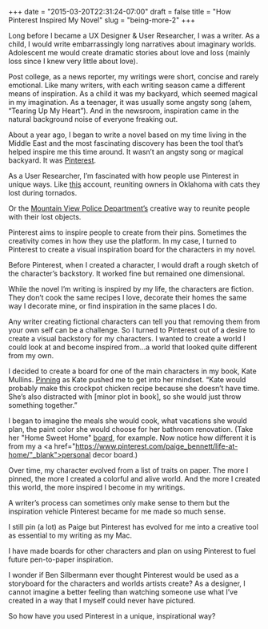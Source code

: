 +++
date = "2015-03-20T22:31:24-07:00"
draft = false
title = "How Pinterest Inspired My Novel"
slug = "being-more-2"
+++
Long before I became a UX Designer & User Researcher, I was a writer. As a child, I would write embarrassingly long narratives about imaginary worlds. Adolescent me would create dramatic stories about love and loss (mainly loss since I knew very little about love).Post college, as a news reporter, my writings were short, concise and rarely emotional. Like many writers, with each writing season came a different means of inspiration. As a child it was my backyard, which seemed magical in my imagination. As a teenager, it was usually some angsty song (ahem, “Tearing Up My Heart”). And in the newsroom, inspiration came in the natural background noise of everyone freaking out.

About a year ago, I began to write a novel based on my time living in the Middle East and the most fascinating discovery has been the tool that’s helped inspire me this time around. It wasn’t an angsty song or magical backyard. It was <a href="http://www.pinterest.com" target="_blank">Pinterest</a>.

As a User Researcher, I’m fascinated with how people use Pinterest in unique ways. Like <a href="https://www.pinterest.com/tornadocats/">this</a> account, reuniting owners in Oklahoma with cats they lost during tornados.

Or the <a href="https://www.pinterest.com/mountainviewpd/lost-and-found-items/">Mountain View Police Department’s</a> creative way to reunite people with their lost objects.

Pinterest aims to inspire people to create from their pins. Sometimes the creativity comes in how they use the platform. In my case, I turned to Pinterest to create a visual inspiration board for the characters in my novel.

Before Pinterest, when I created a character, I would draft a rough sketch of the character’s backstory. It worked fine but remained one dimensional.

While the novel I’m writing is inspired by my life, the characters are fiction. They don’t cook the same recipes I love, decorate their homes the same way I decorate mine, or find inspiration in the same places I do.

Any writer creating fictional characters can tell you that removing them from your own self can be a challenge. So I turned to Pinterest out of a desire to create a visual backstory for my characters. I wanted to create a world I could look at and become inspired from…a world that looked quite different from my own.

I decided to create a board for one of the main characters in my book, Kate Mullins. <a href="https://www.pinterest.com/katem1422/" target="_blank">Pinning</a> as Kate pushed me to get into her mindset. “Kate would probably make this crockpot chicken recipe because she doesn’t have time. She’s also distracted with [minor plot in book], so she would just throw something together.”

I began to imagine the meals she would cook, what vacations she would plan, the paint color she would choose for her bathroom renovation. (Take her "Home Sweet Home" <a href="https://www.pinterest.com/katem1422/home-sweet-home/" target="_blank">board</a>, for example. Now notice how different it is from my a <a href="https://www.pinterest.com/paige_bennett/life-at-home/"_blank">personal decor board</a>.) Over time, my character evolved from a list of traits on paper. The more I pinned, the more I created a colorful and alive world. And the more I created this world, the more inspired I become in my writings.

A writer’s process can sometimes only make sense to them but the inspiration vehicle Pinterest became for me made so much sense.

I still pin (a lot) as Paige but Pinterest has evolved for me into a creative tool as essential to my writing as my Mac.I have made boards for other characters and plan on using Pinterest to fuel future pen-to-paper inspiration.
I wonder if Ben Silbermann ever thought Pinterest would be used as a storyboard for the characters and worlds artists create? As a designer, I cannot imagine a better feeling than watching someone use what I’ve created in a way that I myself could never have pictured. 

So how have you used Pinterest in a unique, inspirational way? 